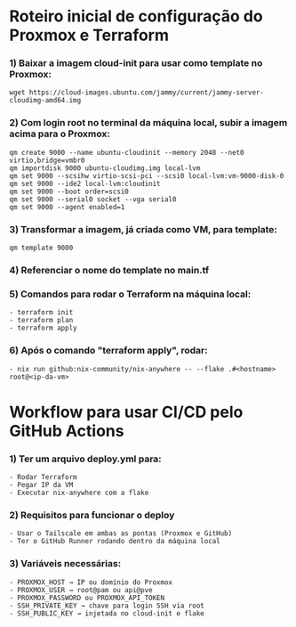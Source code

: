 <h1>Roteiro inicial de configuração do Proxmox e Terraform</h1>

**<h3>1) Baixar a imagem cloud-init para usar como template no Proxmox:</h3>**
```wget https://cloud-images.ubuntu.com/jammy/current/jammy-server-cloudimg-amd64.img```

**<h3>2) Com login root no terminal da máquina local, subir a imagem acima para o Proxmox:</h3>**
```qm create 9000 --name ubuntu-cloudinit --memory 2048 --net0 virtio,bridge=vmbr0```\
```qm importdisk 9000 ubuntu-cloudimg.img local-lvm```\
```qm set 9000 --scsihw virtio-scsi-pci --scsi0 local-lvm:vm-9000-disk-0```\
```qm set 9000 --ide2 local-lvm:cloudinit```\
```qm set 9000 --boot order=scsi0```\
```qm set 9000 --serial0 socket --vga serial0```\
```qm set 9000 --agent enabled=1```

**<h3>3) Transformar a imagem, já criada como VM, para template:</h3>**
```qm template 9000```

**<h3>4) Referenciar o nome do template no main.tf</h3>**

**<h3>5) Comandos para rodar o Terraform na máquina local:</h3>**
```- terraform init```\
```- terraform plan```\
```- terraform apply```

**<h3>6) Após o comando "terraform apply", rodar:</h3>**
```- nix run github:nix-community/nix-anywhere -- --flake .#<hostname> root@<ip-da-vm>```


<h1>Workflow para usar CI/CD pelo GitHub Actions</h1>

**<h3>1) Ter um arquivo deploy.yml para:</h3>**
```- Rodar Terraform```\
```- Pegar IP da VM```\
```- Executar nix-anywhere com a flake```

**<h3>2) Requisitos para funcionar o deploy</h3>**
```- Usar o Tailscale em ambas as pontas (Proxmox e GitHub)```\
```- Ter o GitHub Runner rodando dentro da máquina local```

**<h3>3) Variáveis necessárias:</h3>**
```- PROXMOX_HOST → IP ou domínio do Proxmox```\
```- PROXMOX_USER → root@pam ou api@pve```\
```- PROXMOX_PASSWORD ou PROXMOX_API_TOKEN```\
```- SSH_PRIVATE_KEY → chave para login SSH via root```\
```- SSH_PUBLIC_KEY → injetada no cloud-init e flake```
